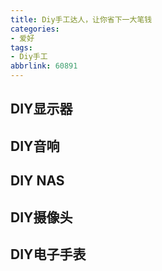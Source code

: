 ```yaml
---
title: Diy手工达人，让你省下一大笔钱
categories:
- 爱好
tags:
- Diy手工
abbrlink: 60891
---
```

## DIY显示器



## DIY音响



## DIY NAS



## DIY摄像头





## DIY电子手表








